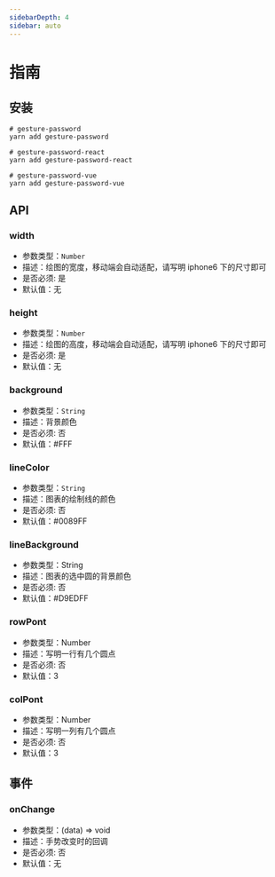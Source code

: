 ```yaml
---
sidebarDepth: 4
sidebar: auto
---
```


# 指南

## 安装

```
# gesture-password
yarn add gesture-password

# gesture-password-react
yarn add gesture-password-react

# gesture-password-vue
yarn add gesture-password-vue
```

## API

### width

* 参数类型：`Number`
* 描述：绘图的宽度，移动端会自动适配，请写明 iphone6 下的尺寸即可
* 是否必须: 是
* 默认值：无

### height

* 参数类型：`Number`
* 描述：绘图的高度，移动端会自动适配，请写明 iphone6 下的尺寸即可
* 是否必须: 是
* 默认值：无

### background

* 参数类型：`String`
* 描述：背景颜色
* 是否必须: 否
* 默认值：#FFF

### lineColor

* 参数类型：`String`
* 描述：图表的绘制线的颜色
* 是否必须: 否
* 默认值：#0089FF

### lineBackground

* 参数类型：String
* 描述：图表的选中圆的背景颜色
* 是否必须: 否
* 默认值：#D9EDFF

### rowPont

* 参数类型：Number
* 描述：写明一行有几个圆点
* 是否必须: 否
* 默认值：3

### colPont

* 参数类型：Number
* 描述：写明一列有几个圆点
* 是否必须: 否
* 默认值：3

## 事件

### onChange

* 参数类型：(data) => void
* 描述：手势改变时的回调
* 是否必须: 否
* 默认值：无
